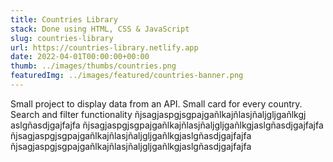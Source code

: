 ```yaml
---
title: Countries Library
stack: Done using HTML, CSS & JavaScript
slug: countries-library
url: https://countries-library.netlify.app
date: 2022-04-01T00:00:00+00:00
thumb: ../images/thumbs/countries.png
featuredImg: ../images/featured/countries-banner.png
---
```


Small project to display data from an API. Small card for every country. Search and filter functionality ñjsagjaspgjsgpajgañlkajñlasjñaljgljgañlkgj
aslgñasdjgajfajfa ñjsagjaspgjsgpajgañlkajñlasjñaljgljgañlkgjaslgñasdjgajfajfa ñjsagjaspgjsgpajgañlkajñlasjñaljgljgañlkgjaslgñasdjgajfajfa ñjsagjaspgjsgpajgañlkajñlasjñaljgljgañlkgjaslgñasdjgajfajfa
